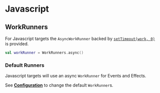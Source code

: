 # Javascript

## WorkRunners

For Javascript targets the `AsyncWorkRunner` backed by [`setTimeout(work, 0)`](https://developer.mozilla.org/en-US/docs/Web/API/setTimeout) is provided.

```kotlin
val workRunner = WorkRunners.async()
```
### Default Runners

Javascript targets will use an async `WorkRunner` for Events and Effects.

See **[Configuration](../configuration.md)** to change the default `WorkRunner`s.
